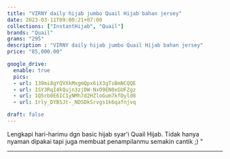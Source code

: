 ```yaml
---
title: "VIRNY daily hijab jumbo Quail Hijab bahan jersey"
date: 2023-03-11T09:00:21+07:00
collections: ["InstantHijab", "Quail"]
brands: "Quail"
grams: "295"
description : "VIRNY daily hijab jumbo Quail Hijab bahan jersey"
price: "85,000.00"

google_drive:
  enable: true
  pics:
  - url: 139mi8gYQVXkMxgmQpx6iX3gTsBmNCQQE
  - url: 1SY3RqI4kQujn3zjDW-NxO9EN0xGUFZgz
  - url: 1Q5rb0E6IC1yNMh7d2HZloGum7kfDyld8
  - url: 1rly_DYBSJt-_NDSDkSrvgs1k6qafnjvq

draft: false
---
```


Lengkapi hari-harimu dgn basic hijab syar'i Quail Hijab. Tidak hanya nyaman dipakai tapi juga membuat penampilanmu semakin cantik ;)
"

-----------    
 
